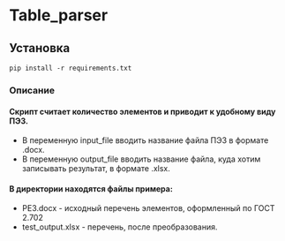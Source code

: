 # Table_parser

## Установка 

`pip install -r requirements.txt`

### Описание
#### Скрипт считает количество элементов и приводит к удобному виду ПЭ3.
- В переменную input_file вводить название файла ПЭ3 в формате .docx.
- В переменную output_file вводить название файла, куда хотим записывать результат, в формате .xlsx.

#### В директории находятся файлы примера:
- PE3.docx - исходный перечень элементов, оформленный по ГОСТ 2.702
- test_output.xlsx - перечень, после преобразования.



